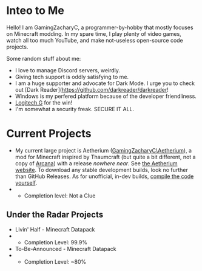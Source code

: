 # Inteo to Me
Hello! I am GamingZacharyC, a programmer-by-hobby that mostly focuses on Minecraft modding. In my spare time, I play plenty of video games, watch all too much YouTube, and make not-useless open-source code projects.

Some random stuff about me:
* I love to manage Discord servers, weirdly.
* Giving tech support is oddly satisfying to me.
* I am a huge supporter and advocate for Dark Mode. I urge you to check out [Dark Reader](https://github.com/darkreader/darkreader!
* Windows is my perfered platform because of the developer friendliness.
* [Logitech G](https://logitechg.com/) for the win!
* I'm somewhat a security freak. SECURE IT ALL.

# Current Projects
* My current large project is Aetherium ([GamingZacharyC\Aetherium](https://github.com/GamingZacharyC/Aetherium)), a mod for Minecraft inspired by Thaumcraft (but quite a bit different, not a copy of [Arcana]()) with a release *nowhere near*. See [the Aetherium website](https://gamingzacharyc.github.io/Aetherium). To download any stable development builds, look no further than GitHub Releases. As for unofficial, in-dev builds, [compile the code yourself](https://mcforge.readthedocs.io/en/latest/gettingstarted/#building-and-testing-your-mod:~:text=To%20build%20your%20mod%2C%20run%20gradlew,the%20Minecraft%20server%20with%20its%20GUI.).
* * Completion level: Not a Clue

## Under the Radar Projects
* Livin' Half - Minecraft Datapack
* * Completion Level: 99.9%
* To-Be-Announced - Minecraft Datapack
* * Completion Level: ~80%

